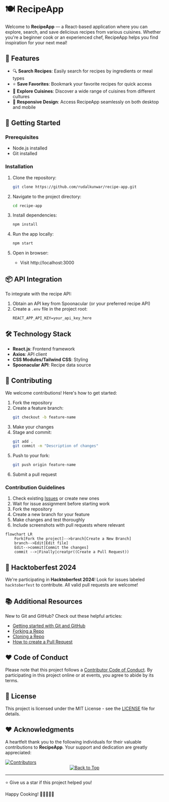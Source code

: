 # 🍽️ RecipeApp

Welcome to **RecipeApp** — a React-based application where you can explore, search, and save delicious recipes from various cuisines. Whether you're a beginner cook or an experienced chef, RecipeApp helps you find inspiration for your next meal!

## 🌟 Features

- 🔍 **Search Recipes**: Easily search for recipes by ingredients or meal types
- ⭐ **Save Favorites**: Bookmark your favorite recipes for quick access
- 🥗 **Explore Cuisines**: Discover a wide range of cuisines from different cultures
- 📱 **Responsive Design**: Access RecipeApp seamlessly on both desktop and mobile

## 🚀 Getting Started

### Prerequisites

- Node.js installed
- Git installed

### Installation

1. Clone the repository:
   ```bash
   git clone https://github.com/rudalkunwar/recipe-app.git
   ```

2. Navigate to the project directory:
   ```bash
   cd recipe-app
   ```

3. Install dependencies:
   ```bash
   npm install
   ```

4. Run the app locally:
   ```bash
   npm start
   ```

5. Open in browser:
   - Visit http://localhost:3000

## 📦 API Integration

To integrate with the recipe API:

1. Obtain an API key from Spoonacular (or your preferred recipe API)
2. Create a `.env` file in the project root:
   ```
   REACT_APP_API_KEY=your_api_key_here
   ```

## 🛠️ Technology Stack

- **React.js**: Frontend framework
- **Axios**: API client
- **CSS Modules/Tailwind CSS**: Styling
- **Spoonacular API**: Recipe data source

## 🤝 Contributing

We welcome contributions! Here's how to get started:

1. Fork the repository
2. Create a feature branch:
   ```bash
   git checkout -b feature-name
   ```
3. Make your changes
4. Stage and commit:
   ```bash
   git add .
   git commit -m "Description of changes"
   ```
5. Push to your fork:
   ```bash
   git push origin feature-name
   ```
6. Submit a pull request

### Contribution Guidelines

1. Check existing [Issues](https://github.com/rudalkunwar/recipe-app/issues) or create new ones
2. Wait for issue assignment before starting work
3. Fork the repository
4. Create a new branch for your feature
5. Make changes and test thoroughly
6. Include screenshots with pull requests where relevant

```mermaid
flowchart LR
    Fork[Fork the project]-->branch[Create a New Branch]
    branch-->Edit[Edit file]
    Edit-->commit[Commit the changes]
    commit -->|Finally|creatpr((Create a Pull Request))
```

## 🎉 Hacktoberfest 2024

We're participating in **Hacktoberfest 2024**! Look for issues labeled `hacktoberfest` to contribute. All valid pull requests are welcome!

## 📚 Additional Resources

New to Git and GitHub? Check out these helpful articles:

- [Getting started with Git and GitHub](https://towardsdatascience.com/getting-started-with-git-and-github-6fcd0f2d4ac6)
- [Forking a Repo](https://help.github.com/en/github/getting-started-with-github/fork-a-repo)
- [Cloning a Repo](https://help.github.com/en/desktop/contributing-to-projects/creating-a-pull-request)
- [How to create a Pull Request](https://opensource.com/article/19/7/create-pull-request-github)

## ❤️ Code of Conduct

Please note that this project follows a [Contributor Code of Conduct](./CODE_OF_CONDUCT.md). By participating in this project online or at events, you agree to abide by its terms.

## 📄 License

This project is licensed under the MIT License - see the [LICENSE](LICENSE) file for details.

## ❤️ Acknowledgments

A heartfelt thank you to the following individuals for their valuable contributions to **RecipeApp**. Your support and dedication are greatly appreciated:

<a href="https://github.com/rudalkunwar/recipe-app/graphs/contributors">
  <img src="https://contrib.rocks/image?repo=rudalkunwar/recipe-app&max=500&columns=20&anon=1" alt="Contributors" />
</a>

<div align="center">
    <a href="#top">
        <img src="https://img.shields.io/badge/Back%20to%20Top-000000?style=for-the-badge&logo=github&logoColor=white" alt="Back to Top">
    </a>
</div>


---

⭐ Give us a star if this project helped you!

Happy Cooking! 🍳👩‍🍳👨‍🍳

<!-- EAANxR3WFeg4BO3dKZCRb9aFvFh0DO6VGlpcjMiFOZAAonjyZAnXhHzqRDvEX0cL0npA89WKnqXiuy4fDoxNm3Cr9SzpyqiTsjnPhoX5IAvj23KJG079zBEwKmBXL6BmDu7y6C03A2tY9Y2VN2zWNKcYvqwyi5HAisMu49Q5LqPSeslf2brEHqUl4Q54fqwEtQZDZD -->